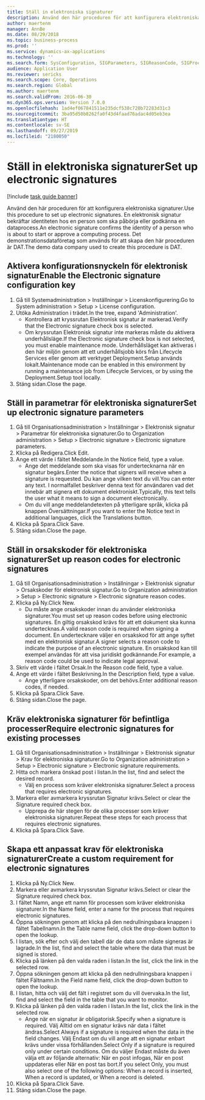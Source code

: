 ```yaml
---
title: Ställ in elektroniska signaturer
description: Använd den här proceduren för att konfigurera elektroniska signaturer.
author: maertenm
manager: AnnBe
ms.date: 08/29/2018
ms.topic: business-process
ms.prod: ''
ms.service: dynamics-ax-applications
ms.technology: ''
ms.search.form: SysConfiguration, SIGParameters, SIGReasonCode, SIGProcSetup
audience: Application User
ms.reviewer: sericks
ms.search.scope: Core, Operations
ms.search.region: Global
ms.author: maertenm
ms.search.validFrom: 2016-06-30
ms.dyn365.ops.version: Version 7.0.0
ms.openlocfilehash: 1ad4ef067841511e235dcf538c720b72283d31c3
ms.sourcegitcommit: 3ba95d50b8262fa0f43d4faad76adac4d05eb3ea
ms.translationtype: HT
ms.contentlocale: sv-SE
ms.lasthandoff: 09/27/2019
ms.locfileid: "2180050"
---
```

# <a name="set-up-electronic-signatures"></a><span data-ttu-id="1ce50-103">Ställ in elektroniska signaturer</span><span class="sxs-lookup"><span data-stu-id="1ce50-103">Set up electronic signatures</span></span>

[!include [task guide banner](../../includes/task-guide-banner.md)]

<span data-ttu-id="1ce50-104">Använd den här proceduren för att konfigurera elektroniska signaturer.</span><span class="sxs-lookup"><span data-stu-id="1ce50-104">Use this procedure to set up electronic signatures.</span></span> <span data-ttu-id="1ce50-105">En elektronisk signatur bekräftar identiteten hos en person som ska påbörja eller godkänna en dataprocess.</span><span class="sxs-lookup"><span data-stu-id="1ce50-105">An electronic signature confirms the identity of a person who is about to start or approve a computing process.</span></span> <span data-ttu-id="1ce50-106">Det demonstrationsdataföretag som används för att skapa den här proceduren är DAT.</span><span class="sxs-lookup"><span data-stu-id="1ce50-106">The demo data company used to create this procedure is DAT.</span></span>


## <a name="enable-the-electronic-signature-configuration-key"></a><span data-ttu-id="1ce50-107">Aktivera konfigurationsnyckeln för elektronisk signatur</span><span class="sxs-lookup"><span data-stu-id="1ce50-107">Enable the Electronic signature configuration key</span></span>
1. <span data-ttu-id="1ce50-108">Gå till Systemadministration > Inställningar > Licenskonfigurering.</span><span class="sxs-lookup"><span data-stu-id="1ce50-108">Go to System administration > Setup > License configuration.</span></span>
2. <span data-ttu-id="1ce50-109">Utöka Administration i trädet.</span><span class="sxs-lookup"><span data-stu-id="1ce50-109">In the tree, expand 'Administration'.</span></span>
    * <span data-ttu-id="1ce50-110">Kontrollera att kryssrutan Elektronisk signatur är markerad.</span><span class="sxs-lookup"><span data-stu-id="1ce50-110">Verify that the Electronic signature check box is selected.</span></span>  
    * <span data-ttu-id="1ce50-111">Om kryssrutan Elektronisk signatur inte markeras måste du aktivera underhållsläge.</span><span class="sxs-lookup"><span data-stu-id="1ce50-111">If the Electronic signature check box is not selected, you must enable maintenance mode.</span></span> <span data-ttu-id="1ce50-112">Underhållsläget kan aktiveras i den här miljön genom att ett underhållsjobb körs från Lifecycle Services eller genom att verktyget Deployment.Setup används lokalt.</span><span class="sxs-lookup"><span data-stu-id="1ce50-112">Maintenance mode can be enabled in this environment by running a maintenance job from Lifecycle Services, or by using the Deployment.Setup tool locally.</span></span>  
3. <span data-ttu-id="1ce50-113">Stäng sidan.</span><span class="sxs-lookup"><span data-stu-id="1ce50-113">Close the page.</span></span>

## <a name="set-up-electronic-signature-parameters"></a><span data-ttu-id="1ce50-114">Ställ in parametrar för elektroniska signaturer</span><span class="sxs-lookup"><span data-stu-id="1ce50-114">Set up electronic signature parameters</span></span>
1. <span data-ttu-id="1ce50-115">Gå till Organisationsadministration > Inställningar > Elektronisk signatur > Parametrar för elektroniska signaturer.</span><span class="sxs-lookup"><span data-stu-id="1ce50-115">Go to Organization administration > Setup > Electronic signature > Electronic signature parameters.</span></span>
2. <span data-ttu-id="1ce50-116">Klicka på Redigera.</span><span class="sxs-lookup"><span data-stu-id="1ce50-116">Click Edit.</span></span>
3. <span data-ttu-id="1ce50-117">Ange ett värde i fältet Meddelande.</span><span class="sxs-lookup"><span data-stu-id="1ce50-117">In the Notice field, type a value.</span></span>
    * <span data-ttu-id="1ce50-118">Ange det meddelande som ska visas för undertecknarna när en signatur begärs.</span><span class="sxs-lookup"><span data-stu-id="1ce50-118">Enter the notice that signers will receive when a signature is requested.</span></span> <span data-ttu-id="1ce50-119">Du kan ange vilken text du vill.</span><span class="sxs-lookup"><span data-stu-id="1ce50-119">You can enter any text.</span></span> <span data-ttu-id="1ce50-120">I normalfallet beskriver denna text för användaren vad det innebär att signera ett dokument elektroniskt.</span><span class="sxs-lookup"><span data-stu-id="1ce50-120">Typically, this text tells the user what it means to sign a document electronically.</span></span>  
    * <span data-ttu-id="1ce50-121">Om du vill ange meddelandetexten på ytterligare språk, klicka på knappen Översättningar.</span><span class="sxs-lookup"><span data-stu-id="1ce50-121">If you want to enter the Notice text in additional languages, click the Translations button.</span></span>  
4. <span data-ttu-id="1ce50-122">Klicka på Spara.</span><span class="sxs-lookup"><span data-stu-id="1ce50-122">Click Save.</span></span>
5. <span data-ttu-id="1ce50-123">Stäng sidan.</span><span class="sxs-lookup"><span data-stu-id="1ce50-123">Close the page.</span></span>

## <a name="set-up-reason-codes-for-electronic-signatures"></a><span data-ttu-id="1ce50-124">Ställ in orsakskoder för elektroniska signaturer</span><span class="sxs-lookup"><span data-stu-id="1ce50-124">Set up reason codes for electronic signatures</span></span>
1. <span data-ttu-id="1ce50-125">Gå till Organisationsadministration > Inställningar > Elektronisk signatur > Orsakskoder för elektronisk signatur.</span><span class="sxs-lookup"><span data-stu-id="1ce50-125">Go to Organization administration > Setup > Electronic signature > Electronic signature reason codes.</span></span>
2. <span data-ttu-id="1ce50-126">Klicka på Ny.</span><span class="sxs-lookup"><span data-stu-id="1ce50-126">Click New.</span></span>
    * <span data-ttu-id="1ce50-127">Du måste ange orsakskoder innan du använder elektroniska signaturer.</span><span class="sxs-lookup"><span data-stu-id="1ce50-127">You must set up reason codes before using electronic signatures.</span></span> <span data-ttu-id="1ce50-128">En giltig orsakskod krävs för att ett dokument ska kunna undertecknas.</span><span class="sxs-lookup"><span data-stu-id="1ce50-128">A valid reason code is required when signing a document.</span></span>     <span data-ttu-id="1ce50-129">En undertecknare väljer en orsakskod för att ange syftet med en elektronisk signatur.</span><span class="sxs-lookup"><span data-stu-id="1ce50-129">A signer selects a reason code to indicate the purpose of an electronic signature.</span></span> <span data-ttu-id="1ce50-130">En orsakskod kan till exempel användas för att visa juridiskt godkännande.</span><span class="sxs-lookup"><span data-stu-id="1ce50-130">For example, a reason code could be used to indicate legal approval.</span></span>  
3. <span data-ttu-id="1ce50-131">Skriv ett värde i fältet Orsak.</span><span class="sxs-lookup"><span data-stu-id="1ce50-131">In the Reason code field, type a value.</span></span>
4. <span data-ttu-id="1ce50-132">Ange ett värde i fältet Beskrivning.</span><span class="sxs-lookup"><span data-stu-id="1ce50-132">In the Description field, type a value.</span></span>
    * <span data-ttu-id="1ce50-133">Ange ytterligare orsakskoder, om det behövs.</span><span class="sxs-lookup"><span data-stu-id="1ce50-133">Enter additional reason codes, if needed.</span></span>  
5. <span data-ttu-id="1ce50-134">Klicka på Spara.</span><span class="sxs-lookup"><span data-stu-id="1ce50-134">Click Save.</span></span>
6. <span data-ttu-id="1ce50-135">Stäng sidan.</span><span class="sxs-lookup"><span data-stu-id="1ce50-135">Close the page.</span></span>

## <a name="require-electronic-signatures-for-existing-processes"></a><span data-ttu-id="1ce50-136">Kräv elektroniska signaturer för befintliga processer</span><span class="sxs-lookup"><span data-stu-id="1ce50-136">Require electronic signatures for existing processes</span></span>
1. <span data-ttu-id="1ce50-137">Gå till Organisationsadministration > Inställningar > Elektronisk signatur > Krav för elektroniska signaturer.</span><span class="sxs-lookup"><span data-stu-id="1ce50-137">Go to Organization administration > Setup > Electronic signature > Electronic signature requirements.</span></span>
2. <span data-ttu-id="1ce50-138">Hitta och markera önskad post i listan.</span><span class="sxs-lookup"><span data-stu-id="1ce50-138">In the list, find and select the desired record.</span></span>
    * <span data-ttu-id="1ce50-139">Välj en process som kräver elektroniska signaturer.</span><span class="sxs-lookup"><span data-stu-id="1ce50-139">Select a process that requires electronic signatures.</span></span>  
3. <span data-ttu-id="1ce50-140">Markera eller avmarkera kryssrutan Signatur krävs.</span><span class="sxs-lookup"><span data-stu-id="1ce50-140">Select or clear the Signature required check box.</span></span>
    * <span data-ttu-id="1ce50-141">Upprepa de här stegen för de olika processer som kräver elektroniska signaturer.</span><span class="sxs-lookup"><span data-stu-id="1ce50-141">Repeat these steps for each process that requires electronic signatures.</span></span>  
4. <span data-ttu-id="1ce50-142">Klicka på Spara.</span><span class="sxs-lookup"><span data-stu-id="1ce50-142">Click Save.</span></span>

## <a name="create-a-custom-requirement-for-electronic-signatures"></a><span data-ttu-id="1ce50-143">Skapa ett anpassat krav för elektroniska signaturer</span><span class="sxs-lookup"><span data-stu-id="1ce50-143">Create a custom requirement for electronic signatures</span></span>
1. <span data-ttu-id="1ce50-144">Klicka på Ny.</span><span class="sxs-lookup"><span data-stu-id="1ce50-144">Click New.</span></span>
2. <span data-ttu-id="1ce50-145">Markera eller avmarkera kryssrutan Signatur krävs.</span><span class="sxs-lookup"><span data-stu-id="1ce50-145">Select or clear the Signature required check box.</span></span>
3. <span data-ttu-id="1ce50-146">I fältet Namn, ange ett namn för processen som kräver elektroniska signaturer.</span><span class="sxs-lookup"><span data-stu-id="1ce50-146">In the Name field, enter a name for the process that requires electronic signatures.</span></span>
4. <span data-ttu-id="1ce50-147">Öppna sökningen genom att klicka på den nedrullningsbara knappen i fältet Tabellnamn.</span><span class="sxs-lookup"><span data-stu-id="1ce50-147">In the Table name field, click the drop-down button to open the lookup.</span></span>
5. <span data-ttu-id="1ce50-148">I listan, sök efter och välj den tabell där de data som måste signeras är lagrade.</span><span class="sxs-lookup"><span data-stu-id="1ce50-148">In the list, find and select the table where the data that must be signed is stored.</span></span>
6. <span data-ttu-id="1ce50-149">Klicka på länken på den valda raden i listan.</span><span class="sxs-lookup"><span data-stu-id="1ce50-149">In the list, click the link in the selected row.</span></span>
7. <span data-ttu-id="1ce50-150">Öppna sökningen genom att klicka på den nedrullningsbara knappen i fältet Fältnamn.</span><span class="sxs-lookup"><span data-stu-id="1ce50-150">In the Field name field, click the drop-down button to open the lookup.</span></span>
8. <span data-ttu-id="1ce50-151">I listan, hitta och välj det fält i registret som du vill övervaka.</span><span class="sxs-lookup"><span data-stu-id="1ce50-151">In the list, find and select the field in the table that you want to monitor.</span></span>
9. <span data-ttu-id="1ce50-152">Klicka på länken på den valda raden i listan.</span><span class="sxs-lookup"><span data-stu-id="1ce50-152">In the list, click the link in the selected row.</span></span>
    * <span data-ttu-id="1ce50-153">Ange när en signatur är obligatorisk.</span><span class="sxs-lookup"><span data-stu-id="1ce50-153">Specify when a signature is required.</span></span>     <span data-ttu-id="1ce50-154">Välj Alltid om en signatur krävs när data i fältet ändras.</span><span class="sxs-lookup"><span data-stu-id="1ce50-154">Select Always if a signature is required when the data in the field changes.</span></span>     <span data-ttu-id="1ce50-155">Välj Endast om du vill ange att en signatur enbart krävs under vissa förhållanden.</span><span class="sxs-lookup"><span data-stu-id="1ce50-155">Select Only if a signature is required only under certain conditions.</span></span> <span data-ttu-id="1ce50-156">Om du väljer Endast måste du även välja ett av följande alternativ: När en post infogas, När en post uppdateras eller När en post tas bort.</span><span class="sxs-lookup"><span data-stu-id="1ce50-156">If you select Only, you must also select one of the following options: When a record is inserted, When a record is updated, or When a record is deleted.</span></span>  
10. <span data-ttu-id="1ce50-157">Klicka på Spara.</span><span class="sxs-lookup"><span data-stu-id="1ce50-157">Click Save.</span></span>
11. <span data-ttu-id="1ce50-158">Stäng sidan.</span><span class="sxs-lookup"><span data-stu-id="1ce50-158">Close the page.</span></span>

